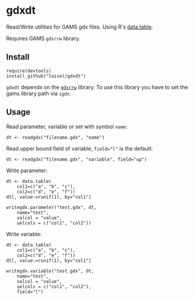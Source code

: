 # gdxdt
Read/Write utilities for GAMS gdx files. Using R's [data.table](https://cran.r-project.org/web/packages/data.table/vignettes/datatable-intro.html).

Requires GAMS `gdxrrw` library.

## Install
```
require(devtools)
install_github("loisel/gdxdt")
```
`gdxdt` depends on the [`gdxrrw`](https://support.gams.com/doku.php?id=gdxrrw:interfacing_gams_and_r) library. To use this library you have
to set the gams library path via `igdx`.

## Usage

Read parameter, variable or set with symbol `name`:
```
dt <- readgdx("filename.gdx", "name")
```

Read upper bound field of variable, `field="l"` is the default:
```
dt <- readgdx("filename.gdx", "variable", field="up")
```

Write parameter:
```
dt <- data.table(
	col1=c("a", "b", "c"),
	col2=c("d", "e", "f"))
dt[, value:=runif(1), by="col1"]

writegdx.parameter("test.gdx", dt,
	name="test",
	valcol = "value",
	uelcols = c("col1", "col2"))
```

Write variable:
```
dt <- data.table(
	col1=c("a", "b", "c"),
	col2=c("d", "e", "f"))
dt[, value:=runif(1), by="col1"]

writegdx.variable("test.gdx", dt,
	name="test",
	valcol = "value",
	uelcols = c("col1", "col2"),
	field="l")
```
